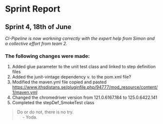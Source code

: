 # Sprint Report
## Sprint 4, 18th of June

_CI-Pipeline is now workning correctly with the expert help from Simon and a collective effort from team 2._

### The following changes were made:

1. Added glue parameter to the unit test class and linked to step definition files
2. Added the junit-vintage dependency v. to the pom.xml file?
3. Modified the maven.yml file copied and pasted https://www.ithsdistans.se/pluginfile.php/94777/mod_resource/content/1/maven.yml
4. Changed the chromedriver version from 121.0.6167.184 to 125.0.6422.141
5. Completed the stepDef_SmokeTest class

>Do or do not, there is no try.</br>
>&emsp; - Yoda.
